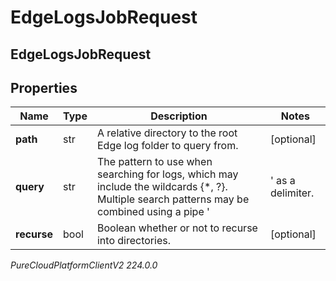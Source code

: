# EdgeLogsJobRequest

## EdgeLogsJobRequest

## Properties

|Name | Type | Description | Notes|
|------------ | ------------- | ------------- | -------------|
| **path** | str | A relative directory to the root Edge log folder to query from. | [optional] |
| **query** | str | The pattern to use when searching for logs, which may include the wildcards {*, ?}.  Multiple search patterns may be combined using a pipe &#39;|&#39; as a delimiter. | [optional] |
| **recurse** | bool | Boolean whether or not to recurse into directories. | [optional] |



_PureCloudPlatformClientV2 224.0.0_
